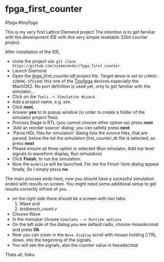 # fpga_first_counter
#fpga #tinyfpga

This is my very first Lattice Diamond project 
The intention is to get familiar with the development IDE with this very simple 
resetable 32bit counter project.

After installation of the IDE, 
 - clone the project via: `git clone https://github.com/szokesandor/fpga_first_counter`
 - Launch Diamond
 - Open the _fpga_first_counter.ldf_ project file. 
   Target devie is set to `LCMXO2-1200HC-5TG144C` this one of the [Tinyfpga](https://store.tinyfpga.com/products/tinyfpga-a2) devices especially the MachOX2. No port definition is used yet, only to get familiar with the simulator...
 - Click on the `Tools -> Simulation Wizard`.
 - Add a project name, e.g. _sim_.
 - Click **next**, 
 - Answer **yes** to to popup window (in order to create a folder of the simulator project files).
 - Process Stage is RTL (you cannot choose other option so) press **next**
 - 'Add an reorder source' dialog: you can safetly press **next**
 - 'Parse HDL files for simulation' dialog lists the source files, that are parsed, below the list the simulation _first_counter_tb_ file is selected, so press **next**
 - Please ensure all three option is selected (Run simulator, Add top level signals to waveform display, Run simulation)
 - Click **Finish**, to run the simulation.
 - Now the `modelsim` will be launched. For me the Finish Vsim dialog appear finally, So I simply press **no**
 
 The main process ends here, now you should have a sucessful simulation ended with results on screen. You might need some additional setup to get results correctly infront of you.
 
 - on the right side there should be a screen with two tabs:
   1. Wave and
   2. _testbench_count.v_
 - Choose Wave
 - In the menubar choose `Simulate --> Runtime options`
 - On the left side of the dialog you see default radix, choose _Hexadecimal_ and press **Ok**
 - Now you can zoom in the `Wave display` scroll with mouse holding CTRL down, into the beginning of the signals.
 - You will see the signals, also the counter value in hexadecimal

Thats all, folks. 
